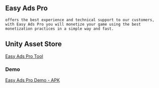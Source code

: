 ## Easy Ads Pro
``offers the best experience and technical support to our customers, with Easy Ads Pro you will monetize your game using the best monetization practices in a simple way and fast.``
## Unity Asset Store 
[Easy Ads Pro Tool](https://assetstore.unity.com/packages/slug/184007)

### Demo
[Easy Ads Pro Demo - APK](https://drive.google.com/drive/folders/1_NBxw1IgBE__CGSBO56P9YRBaqg7b0wh?usp=sharing)
